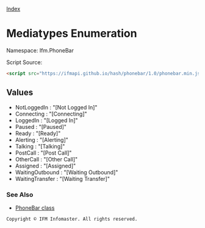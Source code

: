 [Index](index.md)

Mediatypes Enumeration
======================

Namespace: Ifm.PhoneBar

Script Source:
```html
<script src="https://ifmapi.github.io/hash/phonebar/1.0/phonebar.min.js"></script>
```

Values
------

+ NotLoggedIn     : "[Not Logged In]"
+ Connecting      : "[Connecting]"
+ LoggedIn        : "[Logged In]"
+ Paused          : "[Paused]"
+ Ready           : "[Ready]"
+ Alerting        : "[Alerting]"
+ Talking         : "[Talking]"
+ PostCall        : "[Post Call]"
+ OtherCall       : "[Other Call]"
+ Assigned        : "[Assigned]"
+ WaitingOutbound : "[Waiting Outbound]"
+ WaitingTransfer : "[Waiting Transfer]"

### See Also ###

* [PhoneBar class](phonebar.md)

``` Copyright © IFM Infomaster. All rights reserved. ```
